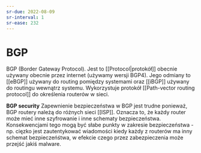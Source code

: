 ```yaml
---
sr-due: 2022-08-09
sr-interval: 1
sr-ease: 232
---
```


# BGP
BGP (Border Gateway Protocol). Jest to [[Protocol|protokół]] obecnie używany obecnie przez internet (używamy wersji BGP4). Jego odmiany to [[eBGP]] używany do routing pomiędzy systemami oraz [[iBGP]] używany do routingu wewnątrz systemu. Wykorzystuje protokół [[Path-vector routing protocol]] do określenia routerów w sieci.

**BGP security**
Zapewnienie bezpieczeństwa w BGP jest trudne ponieważ, BGP routery należą do różnych sieci [[ISP]]. Oznacza to, że każdy router może mieć inne szyfrowanie i inne schematy bezpieczeństwa. Konsekwencjami tego mogą być słabe punkty w zakresie bezpieczeństwa - np. cięzko jest zautentykować wiadomości kiedy każdy z routerów ma inny schemat bezpieczeńśtwa, w efekcie czego przez zabezpieczenia może przejść jakiś malware.